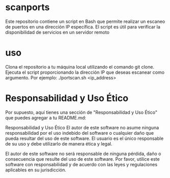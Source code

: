 # scanports
Este repositorio contiene un script en Bash que permite realizar un escaneo 
de puertos en una dirección IP específica. El script es útil para verificar 
la disponibilidad de servicios en un servidor remoto

# uso 
Clona el repositorio a tu máquina local utilizando el comando git clone.
Ejecuta el script proporcionando la dirección IP que deseas escanear como argumento. Por ejemplo:
    ./portscan.sh <ip_address>
  

# Responsabilidad y Uso Ético

Por supuesto, aquí tienes una sección de "Responsabilidad y Uso Ético" que puedes agregar a tu README.md:

Responsabilidad y Uso Ético
El autor de este software no asume ninguna responsabilidad por el uso indebido del software o 
cualquier daño que pueda resultar del uso de este software. El usuario es el único responsable de su uso y debe utilizarlo de manera ética y legal.

El autor de este software no será responsable de ninguna pérdida, daño o consecuencia que resulte del 
uso de este software. Por favor, utilice este software con responsabilidad y de acuerdo con las leyes y regulaciones aplicables en su jurisdicción.

